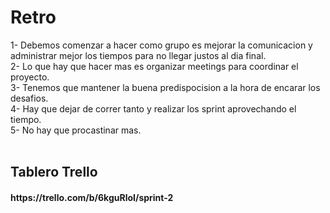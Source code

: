 <h1>Retro</h1>
  
<p> 1- Debemos comenzar a hacer como grupo es mejorar la comunicacion y administrar mejor los tiempos para no llegar justos al dia final.<br>
    2- Lo que hay que hacer mas es organizar meetings para coordinar el proyecto.<br>
    3- Tenemos que mantener la buena predispocision a la hora de encarar los desafios.<br>
    4- Hay que dejar de correr tanto y realizar los sprint aprovechando el tiempo.<br>
    5- No hay que procastinar mas. <br><br>
  
   <h2> Tablero Trello</h2>
  
   <h4> https://trello.com/b/6kguRloI/sprint-2 </h4>
</p>
